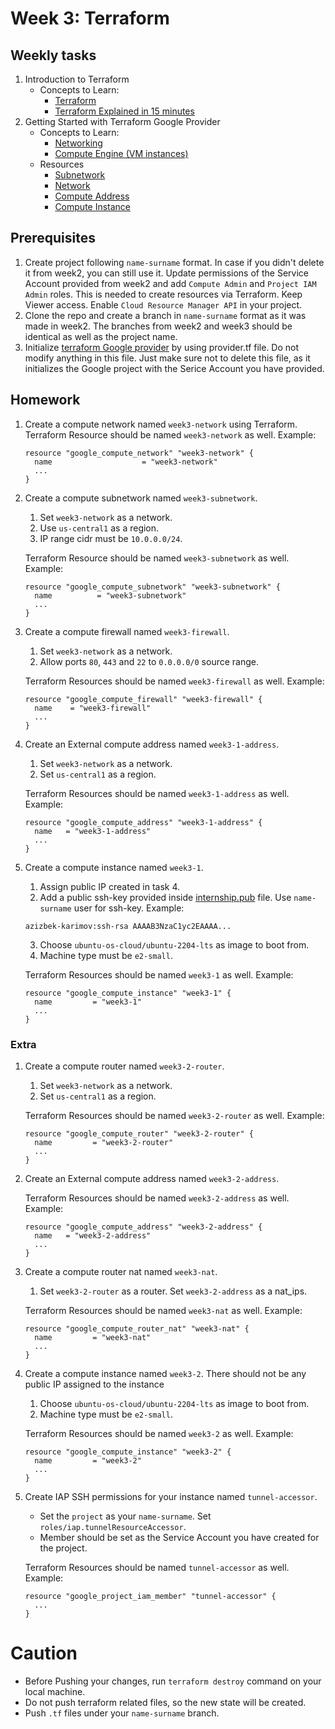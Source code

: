 # Week 3: Terraform
## Weekly tasks
1. Introduction to Terraform 
    * Concepts to Learn:
        * [Terraform](https://developer.hashicorp.com/terraform?product_intent=terraform)
        * [Terraform Explained in 15 minutes](https://youtu.be/l5k1ai_GBDE?si=-W9ZrdTCg07ke-0D)
2. Getting Started with Terraform Google Provider
    * Concepts to Learn:
        * [Networking](https://cloud.google.com/docs/networking?_gl=1*1pwouaf*_up*MQ..&gclid=CjwKCAjw59q2BhBOEiwAKc0ijRORyqUtmzLXeXBf_cUbMVgD5UvH63qT4I3jsDXCyU4Dso34txfyWhoCM6YQAvD_BwE&gclsrc=aw.ds)
        * [Compute Engine (VM instances)](https://cloud.google.com/compute/docs?_gl=1*1hs8stg*_up*MQ..&gclid=CjwKCAjw59q2BhBOEiwAKc0ijRORyqUtmzLXeXBf_cUbMVgD5UvH63qT4I3jsDXCyU4Dso34txfyWhoCM6YQAvD_BwE&gclsrc=aw.ds) 
    * Resources
        * [Subnetwork](https://registry.terraform.io/providers/hashicorp/google/latest/docs/resources/compute_subnetwork)
        * [Network](https://registry.terraform.io/providers/hashicorp/google/latest/docs/resources/compute_network)
        * [Compute Address](https://registry.terraform.io/providers/hashicorp/google/latest/docs/resources/compute_address)
        * [Compute Instance](https://registry.terraform.io/providers/hashicorp/google/latest/docs/resources/compute_instance)

## Prerequisites
1. Create project following `name-surname` format. In case if you didn't delete it from week2, you can still use it. Update permissions of the Service Account provided from week2 and add `Compute Admin` and `Project IAM Admin` roles. This is needed to create resources via Terraform. Keep Viewer access. Enable `Cloud Resource Manager API` in your project.  
2. Clone the repo and create a branch in `name-surname` format as it was made in week2. The branches from week2 and week3 should be identical as well as the project name. 
3. Initialize [terraform Google provider](https://registry.terraform.io/providers/hashicorp/google/latest/docs) by using provider.tf file. Do not modify anything in this file. Just make sure not to delete this file, as it initializes the Google project with the Serice Account you have provided. 

## Homework 
1. Create a compute network named `week3-network` using Terraform. Terraform Resource should be named `week3-network` as well.
Example: 
   ```
   resource "google_compute_network" "week3-network" {
     name                    = "week3-network"
     ...
   }
   ```
2. Create a compute subnetwork named `week3-subnetwork`. 
   1. Set `week3-network` as a network.
   2. Use `us-central1` as a region. 
   3. IP range cidr must be `10.0.0.0/24`. 

    Terraform Resource should be named `week3-subnetwork` as well. Example:
   ```
   resource "google_compute_subnetwork" "week3-subnetwork" {
     name          = "week3-subnetwork"
     ...
   }
   ```
3. Create a compute firewall named `week3-firewall`. 
   1. Set `week3-network` as a network.
   2. Allow ports `80`, `443` and `22` to `0.0.0.0/0` source range.

   Terraform Resources should be named `week3-firewall` as well. Example:
   ```
   resource "google_compute_firewall" "week3-firewall" {
     name    = "week3-firewall"
     ...
   }
   ```
4. Create an External compute address named `week3-1-address`. 
   1. Set `week3-network` as a network.
   2. Set `us-central1` as a region.

   Terraform Resources should be named `week3-1-address` as well. Example: 
   ```
   resource "google_compute_address" "week3-1-address" {
     name   = "week3-1-address"
     ...
   }
   ```
5. Create a compute instance named `week3-1`. 
   1. Assign public IP created in task 4. 
   2. Add a public ssh-key provided inside [internship.pub](./internship.pub) file. Use `name-surname` user for ssh-key. Example:
   ```
   azizbek-karimov:ssh-rsa AAAAB3NzaC1yc2EAAAA...
   ```
   3. Choose `ubuntu-os-cloud/ubuntu-2204-lts` as image to boot from. 
   4. Machine type must be `e2-small`. 
   
   Terraform Resources should be named `week3-1` as well. Example: 
   ```
   resource "google_compute_instance" "week3-1" {
     name         = "week3-1"
     ...
   }
   ```
### Extra
1. Create a compute router named `week3-2-router`.
   1. Set `week3-network` as a network.
   2. Set `us-central1` as a region.

   Terraform Resources should be named `week3-2-router` as well. Example: 
   ```
   resource "google_compute_router" "week3-2-router" {
     name         = "week3-2-router"
     ...
   }
   ```   
2. Create an External compute address named `week3-2-address`. 
   
   Terraform Resources should be named `week3-2-address` as well. Example: 
   ```
   resource "google_compute_address" "week3-2-address" {
     name   = "week3-2-address"
     ...
   }
   ```   
3. Create a compute router nat named `week3-nat`.
   1. Set `week3-2-router` as a router. Set `week3-2-address` as a nat_ips.

   Terraform Resources should be named `week3-nat` as well. Example: 
   ```
   resource "google_compute_router_nat" "week3-nat" {
     name         = "week3-nat"
     ...
   }
   ```   
4. Create a compute instance named `week3-2`. There should not be any public IP assigned to the instance
   1. Choose `ubuntu-os-cloud/ubuntu-2204-lts` as image to boot from. 
   2. Machine type must be `e2-small`. 

   Terraform Resources should be named `week3-2` as well. Example: 
   ```
   resource "google_compute_instance" "week3-2" {
     name         = "week3-2"
     ...
   }
   ```
5. Create IAP SSH permissions for your instance named `tunnel-accessor`.
   - Set the `project` as your `name-surname`. Set `roles/iap.tunnelResourceAccessor`.
   - Member should be set as the Service Account you have created for the project. 

   Terraform Resources should be named `tunnel-accessor` as well. Example: 
   ```
   resource "google_project_iam_member" "tunnel-accessor" {
     ...
   }
   ```

# Caution
- Before Pushing your changes, run `terraform destroy` command on your local machine. 
- Do not push terraform related files, so the new state will be created. 
- Push `.tf` files under your `name-surname` branch. 